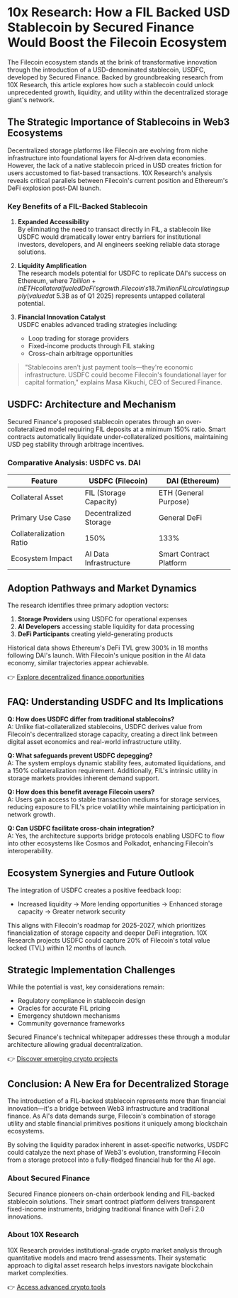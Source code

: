 # 10x Research: How a FIL Backed USD Stablecoin by Secured Finance Would Boost the Filecoin Ecosystem

The Filecoin ecosystem stands at the brink of transformative innovation through the introduction of a USD-denominated stablecoin, USDFC, developed by Secured Finance. Backed by groundbreaking research from 10X Research, this article explores how such a stablecoin could unlock unprecedented growth, liquidity, and utility within the decentralized storage giant's network.

## The Strategic Importance of Stablecoins in Web3 Ecosystems

Decentralized storage platforms like Filecoin are evolving from niche infrastructure into foundational layers for AI-driven data economies. However, the lack of a native stablecoin priced in USD creates friction for users accustomed to fiat-based transactions. 10X Research's analysis reveals critical parallels between Filecoin's current position and Ethereum's DeFi explosion post-DAI launch.

### Key Benefits of a FIL-Backed Stablecoin

1. **Expanded Accessibility**  
   By eliminating the need to transact directly in FIL, a stablecoin like USDFC would dramatically lower entry barriers for institutional investors, developers, and AI engineers seeking reliable data storage solutions.

2. **Liquidity Amplification**  
   The research models potential for USDFC to replicate DAI's success on Ethereum, where $7 billion+ in ETH collateral fueled DeFi's growth. Filecoin's 18.7 million FIL circulating supply (valued at ~$5.3B as of Q1 2025) represents untapped collateral potential.

3. **Financial Innovation Catalyst**  
   USDFC enables advanced trading strategies including:
   - Loop trading for storage providers
   - Fixed-income products through FIL staking
   - Cross-chain arbitrage opportunities

> "Stablecoins aren't just payment tools—they're economic infrastructure. USDFC could become Filecoin's foundational layer for capital formation," explains Masa Kikuchi, CEO of Secured Finance.

## USDFC: Architecture and Mechanism

Secured Finance's proposed stablecoin operates through an over-collateralized model requiring FIL deposits at a minimum 150% ratio. Smart contracts automatically liquidate under-collateralized positions, maintaining USD peg stability through arbitrage incentives.

### Comparative Analysis: USDFC vs. DAI

| Feature                | USDFC (Filecoin)       | DAI (Ethereum)          |
|------------------------|------------------------|-------------------------|
| Collateral Asset       | FIL (Storage Capacity) | ETH (General Purpose)   |
| Primary Use Case       | Decentralized Storage    | General DeFi            |
| Collateralization Ratio| 150%                   | 133%                    |
| Ecosystem Impact       | AI Data Infrastructure   | Smart Contract Platform |

## Adoption Pathways and Market Dynamics

The research identifies three primary adoption vectors:
1. **Storage Providers** using USDFC for operational expenses
2. **AI Developers** accessing stable liquidity for data processing
3. **DeFi Participants** creating yield-generating products

Historical data shows Ethereum's DeFi TVL grew 300% in 18 months following DAI's launch. With Filecoin's unique position in the AI data economy, similar trajectories appear achievable.

👉 [Explore decentralized finance opportunities](https://bit.ly/okx-bonus)

## FAQ: Understanding USDFC and Its Implications

**Q: How does USDFC differ from traditional stablecoins?**  
A: Unlike fiat-collateralized stablecoins, USDFC derives value from Filecoin's decentralized storage capacity, creating a direct link between digital asset economics and real-world infrastructure utility.

**Q: What safeguards prevent USDFC depegging?**  
A: The system employs dynamic stability fees, automated liquidations, and a 150% collateralization requirement. Additionally, FIL's intrinsic utility in storage markets provides inherent demand support.

**Q: How does this benefit average Filecoin users?**  
A: Users gain access to stable transaction mediums for storage services, reducing exposure to FIL's price volatility while maintaining participation in network growth.

**Q: Can USDFC facilitate cross-chain integration?**  
A: Yes, the architecture supports bridge protocols enabling USDFC to flow into other ecosystems like Cosmos and Polkadot, enhancing Filecoin's interoperability.

## Ecosystem Synergies and Future Outlook

The integration of USDFC creates a positive feedback loop:
- Increased liquidity → More lending opportunities → Enhanced storage capacity → Greater network security

This aligns with Filecoin's roadmap for 2025-2027, which prioritizes financialization of storage capacity and deeper DeFi integration. 10X Research projects USDFC could capture 20% of Filecoin's total value locked (TVL) within 12 months of launch.

## Strategic Implementation Challenges

While the potential is vast, key considerations remain:
- Regulatory compliance in stablecoin design
- Oracles for accurate FIL pricing
- Emergency shutdown mechanisms
- Community governance frameworks

Secured Finance's technical whitepaper addresses these through a modular architecture allowing gradual decentralization.

👉 [Discover emerging crypto projects](https://bit.ly/okx-bonus)

## Conclusion: A New Era for Decentralized Storage

The introduction of a FIL-backed stablecoin represents more than financial innovation—it's a bridge between Web3 infrastructure and traditional finance. As AI's data demands surge, Filecoin's combination of storage utility and stable financial primitives positions it uniquely among blockchain ecosystems.

By solving the liquidity paradox inherent in asset-specific networks, USDFC could catalyze the next phase of Web3's evolution, transforming Filecoin from a storage protocol into a fully-fledged financial hub for the AI age.

### About Secured Finance
Secured Finance pioneers on-chain orderbook lending and FIL-backed stablecoin solutions. Their smart contract platform delivers transparent fixed-income instruments, bridging traditional finance with DeFi 2.0 innovations.

### About 10X Research
10X Research provides institutional-grade crypto market analysis through quantitative models and macro trend assessments. Their systematic approach to digital asset research helps investors navigate blockchain market complexities.

👉 [Access advanced crypto tools](https://bit.ly/okx-bonus)